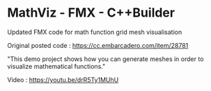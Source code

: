 # MathViz - FMX - C++Builder
Updated FMX code for math function grid mesh visualisation

Original posted code : https://cc.embarcadero.com/item/28781

"This demo project shows how you can generate meshes in order to visualize mathematical functions."


Video : https://youtu.be/drR5Ty1MUhU

